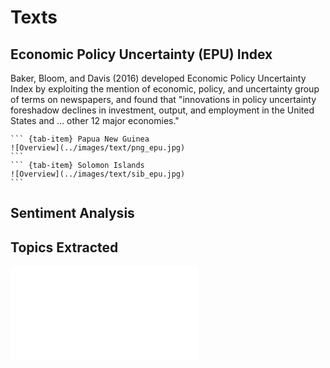 # Texts

## Economic Policy Uncertainty (EPU) Index

Baker, Bloom, and  Davis (2016) developed Economic Policy Uncertainty Index by exploiting the mention of economic, policy, and uncertainty group of terms on newspapers, and found that "innovations in policy uncertainty foreshadow declines in investment, output, and employment in the United States and … other 12 major economies."​

````{tab-set}
``` {tab-item} Papua New Guinea
![Overview](../images/text/png_epu.jpg)
```
``` {tab-item} Solomon Islands
![Overview](../images/text/sib_epu.jpg)
```
````

## Sentiment Analysis

## Topics Extracted

<div id= "content">
<iframe src="interactive/texts/png_job_graph.html" name="PNG LDA Topic Modeling" id="png-ldavis" frameborder="0" marginwidth="0" marginheight="0" allowfullscreen=""></iframe>
</div>
